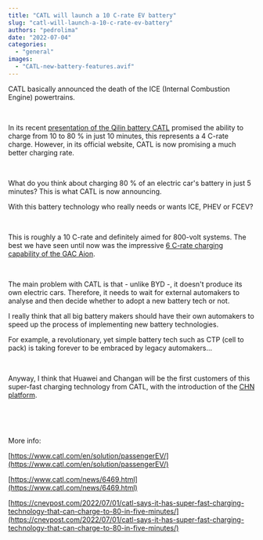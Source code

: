 ```yaml
---
title: "CATL will launch a 10 C-rate EV battery"
slug: "catl-will-launch-a-10-c-rate-ev-battery"
authors: "pedrolima"
date: "2022-07-04"
categories: 
  - "general"
images: 
  - "CATL-new-battery-features.avif"
---
```


CATL basically announced the death of the ICE (Internal Combustion Engine) powertrains.

 

In its recent [presentation of the Qilin battery CATL](/2022/06/23/catl-launches-ctp-3-0-battery/) promised the ability to charge from 10 to 80 % in just 10 minutes, this represents a 4 C-rate charge. However, in its official website, CATL is now promising a much better charging rate.

 

What do you think about charging 80 % of an electric car's battery in just 5 minutes? This is what CATL is now announcing.

With this battery technology who really needs or wants ICE, PHEV or FCEV?

 

This is roughly a 10 C-rate and definitely aimed for 800-volt systems. The best we have seen until now was the impressive [6 C-rate charging capability of the GAC Aion](/2021/07/30/gac-aion-with-fast-charging-speed-comparable-to-refueling/).

 

The main problem with CATL is that - unlike BYD -, it doesn't produce its own electric cars. Therefore, it needs to wait for external automakers to analyse and then decide whether to adopt a new battery tech or not.

I really think that all big battery makers should have their own automakers to speed up the process of implementing new battery technologies.

For example, a revolutionary, yet simple battery tech such as CTP (cell to pack) is taking forever to be embraced by legacy automakers...

 

Anyway, I think that Huawei and Changan will be the first customers of this super-fast charging technology from CATL, with the introduction of the [CHN platform](https://www.catl.com/news/6469.html).

 

 

More info:

[https://www.catl.com/en/solution/passengerEV/](https://www.catl.com/en/solution/passengerEV/)

[https://www.catl.com/news/6469.html](https://www.catl.com/news/6469.html)

[https://cnevpost.com/2022/07/01/catl-says-it-has-super-fast-charging-technology-that-can-charge-to-80-in-five-minutes/](https://cnevpost.com/2022/07/01/catl-says-it-has-super-fast-charging-technology-that-can-charge-to-80-in-five-minutes/)
